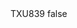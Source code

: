 <?xml version="1.0" encoding="UTF-8"?>
<CustomMetadata xmlns="http://soap.sforce.com/2006/04/metadata">
    <label>TXU839</label>
    <protected>false</protected>
</CustomMetadata>
